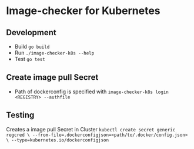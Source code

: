# Image-checker for Kubernetes

## Development
- Build `go build`
- Run `./image-checker-k8s --help`
- Test `go test`


## Create image pull Secret
- Path of dockerconfig is specified with `image-checker-k8s login <REGISTRY> --authfile`


## Testing
Creates a image pull Secret in Cluster
`kubectl create secret generic regcred \
--from-file=.dockerconfigjson=<path/to/.docker/config.json> \
--type=kubernetes.io/dockerconfigjson`

